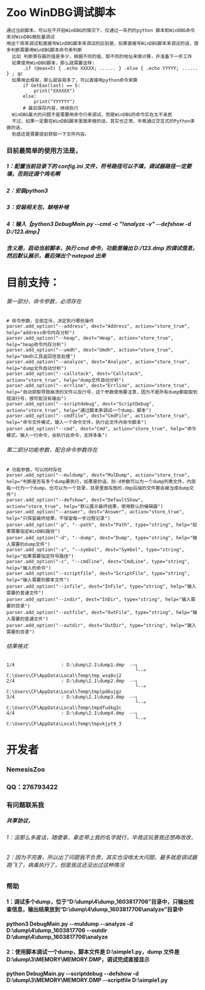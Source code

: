 # Zoo WinDBG调试脚本
    通过当前脚本，可以在不开启WinDBG的情况下，仅通过一系列的python 脚本和WinDBG命令来对WinDBG做批量调试
    用这个库来调试和直接写WinDBG脚本来调试的区别是，如果直接写WinDBG脚本来调试的话，很多判断需要用WinDBG脚本命令来判断
      比如 判断寄存器的值是多少，根据不同的值，取不同的地址来做计算，并准备下一步工作
      如果使用WinDBG脚本，那么就需要这样:
          .if (@eax=5) { .echo XXXXX; ...... } .else { .echo YYYYY; ...... } ; gc
      如果用此框架，那么就容易多了，可以直接用python命令来算
          if GetEax(last) == 5:
              print("XXXXXX")
          else:
              print("YYYYYY")
          # 最后保存内容，继续执行
      WinDBG最大的问题不是需要用命令行来调试，而是WinDBG的命令实在太不亲民
      不过，如果一定要在WinDBG脚本里面来做的话，其实也正常，毕竟通过交互式的Python来做的话，
      到底还是需要提前获取一下文件内容。

### 目前最简单的使用方法是，
##### 1：配置当前目录下的 config.ini 文件，符号路径可以不填，调试器路径一定要填，否则还调个鸡毛啊
##### 2：安装python3
##### 3：安装相关包，缺啥补啥
##### 4：输入【python3 DebugMain.py --cmd -c "!analyze -v" --defshow -d D:/123.dmp】
#####    含义是，启动当前脚本，执行 cmd 命令，功能是输出 D:/123.dmp 的调试信息，然后默认展示，最后弹出个 notepad 出来

# 目前支持：
###### 第一部分，命令参数，必须存在
    # 命令参数，全部互斥，决定执行哪些操作
    parser.add_option("--address", dest="Address", action="store_true", help="address命令内存分析")
    parser.add_option("--heap", dest="Heap", action="store_true", help="heap命令内存分析")
    parser.add_option("--umdh", dest="Umdh", action="store_true", help="Umdh工具返回信息处理")
    parser.add_option("--analyze", dest="Analyze", action="store_true", help="dump文件自动分析")
    parser.add_option("--callstack", dest="Callstack", action="store_true", help="dump文件自动分析")
    parser.add_option("--errline", dest="Errline", action="store_true", help="自动获取导致崩溃的文件以及行号，这个参数使用要注意，因为不是所有dump都能取到错误行号，很可能没有输出")
    parser.add_option("--scriptdebug", dest="ScriptDebug", action="store_true", help="通过脚本来调试一个dump，脚本")
    parser.add_option("--cmdfile", dest="CmdFile", action="store_true", help="命令文件模式，输入一个命令文件，执行此文件内命令脚本")
    parser.add_option("--cmd", dest="Cmd", action="store_true", help="命令模式，输入一行命令，会执行此命令，支持多条")
   
###### 第二部分功能参数，配合命令参数存在
    # 功能参数，可以同时存在
    parser.add_option("--muldump", dest="MulDump", action="store_true", help="判断是否有多个dump要执行，如果是的话，则-d参数可以为一个dump列表文件，内部每一行为一个dump，也可以为一个目录，目录里面存放的.dmp后缀的文件都会被当成dump文件")
    parser.add_option("--defshow", dest="DefaultShow", action="store_true", help="默认展示最终结果，使用默认的编辑器")
    parser.add_option("--answer", dest="Answer", action="store_true", help="只保留最终结果，不保留每一步过程记录")
    parser.add_option("-p", "--path", dest="Path", type="string", help="如果需要指定WinDBG路径")
    parser.add_option("-d", "--dump", dest="Dump", type="string", help="输入需要的dump文件")
    parser.add_option("-s", "--symbol", dest="Symbol", type="string", help="如果需要指定符号路径")
    parser.add_option("-c", "--cmdline", dest="CmdLine", type="string", help="输入的命令")
    parser.add_option("--scriptfile", dest="ScriptFile", type="string", help="输入需要的脚本文件")
    parser.add_option("--infile", dest="InFile", type="string", help="输入需要的普通文件")
    parser.add_option("--indir", dest="InDir", type="string", help="输入需要的目录")
    parser.add_option("--outfile", dest="OutFile", type="string", help="输入需要的普通文件")
    parser.add_option("--outdir", dest="OutDir", type="string", help="输入需要的目录")

###### 结果格式
    1/4                 : D:\dump\2.1\dump1.dmp  --┐
                                                   └-->  C:\Users\CF\AppData\Local\Temp\tmp_wsq8vj2
    2/4                 : D:\dump\2.1\dump2.dmp  --┐
                                                   └-->  C:\Users\CF\AppData\Local\Temp\tmplpdbujgz
    3/4                 : D:\dump\2.1\dump3.dmp  --┐
                                                   └-->  C:\Users\CF\AppData\Local\Temp\tmpdfudkg2c
    4/4                 : D:\dump\2.1\dump4.dmp  --┐
                                                   └-->  C:\Users\CF\AppData\Local\Temp\tmpvkjyt9_3



# 开发者

### NemesisZoo

### QQ：276793422

### 有问题联系我

##### 共享协议，
###### 1：没那么多废话，随便拿，拿走带上我的名字就行，毕竟这玩意我还想再改改，
###### 2：因为不完善，所以出了问题我不负责，其实也没啥太大问题，最多就是调试器跑飞了，病毒执行了，但是我这还没出过这种情况
    

### 帮助
#### 1：调试多个dump，位于“D:\dump\4\dump_1603817706”目录中，只输出检查信息，输出结果放到“D:\dump\4\dump_1603817706\analyze”目录中
####    python3 DebugMain.py --muldump --analyze -d D:\dump\4\dump_1603817706 --outdir D:\dump\4\dump_1603817706\analyze

#### 2：使用脚本调试一个dump，脚本文件是 D:\simple1.py，dump 文件是 D:\dump\3\MEMORY\MEMORY.DMP，调试完成直接显示
####    python DebugMain.py --scriptdebug --defshow -d D:\dump\3\MEMORY\MEMORY.DMP --scriptfile D:\simple1.py



















